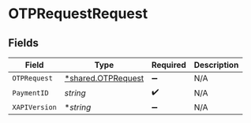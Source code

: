 # OTPRequestRequest


## Fields

| Field                                                          | Type                                                           | Required                                                       | Description                                                    |
| -------------------------------------------------------------- | -------------------------------------------------------------- | -------------------------------------------------------------- | -------------------------------------------------------------- |
| `OTPRequest`                                                   | [*shared.OTPRequest](../../../pkg/models/shared/otprequest.md) | :heavy_minus_sign:                                             | N/A                                                            |
| `PaymentID`                                                    | *string*                                                       | :heavy_check_mark:                                             | N/A                                                            |
| `XAPIVersion`                                                  | **string*                                                      | :heavy_minus_sign:                                             | N/A                                                            |